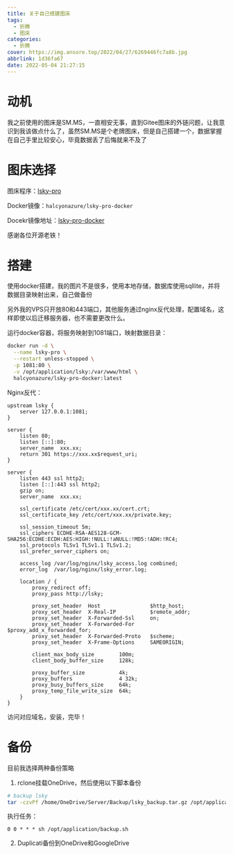 ```yaml
---
title: 关于自己搭建图床
tags:
  - 折腾
  - 图床
categories:
  - 折腾
cover: https://img.ansore.top/2022/04/27/6269446fc7a8b.jpg
abbrlink: 1d36fa67
date: 2022-05-04 21:27:15
---
```


# 动机

我之前使用的图床是SM.MS，一直相安无事，直到Gitee图床的外链问题，让我意识到我该做点什么了，虽然SM.MS是个老牌图床，但是自己搭建一个，数据掌握在自己手里比较安心，毕竟数据丢了后悔就来不及了

# 图床选择

图床程序：[lsky-pro](https://github.com/lsky-org/lsky-pro.git)

Docker镜像：`halcyonazure/lsky-pro-docker`

Docekr镜像地址：[lsky-pro-docker](https://github.com/HalcyonAzure/lsky-pro-docker.git)

感谢各位开源老铁！

# 搭建

使用docker搭建，我的图片不是很多，使用本地存储，数据库使用sqllite，并将数据目录映射出来，自己做备份

另外我的VPS只开放80和443端口，其他服务通过nginx反代处理，配置域名，这样即使以后迁移服务器，也不需要更改什么。

运行docker容器，将服务映射到1081端口，映射数据目录：

```bash
docker run -d \
  --name lsky-pro \
  --restart unless-stopped \
  -p 1081:80 \
  -v /opt/application/lsky:/var/www/html \
  halcyonazure/lsky-pro-docker:latest
```

Nginx反代：

```
upstream lsky {
    server 127.0.0.1:1081;
}

server {
    listen 80;
    listen [::]:80;
    server_name  xxx.xx;
    return 301 https://xxx.xx$request_uri;
}

server {
    listen 443 ssl http2;
    listen [::]:443 ssl http2;
    gzip on;
    server_name  xxx.xx;

    ssl_certificate /etc/cert/xxx.xx/cert.crt;
    ssl_certificate_key /etc/cert/xxx.xx/private.key;

    ssl_session_timeout 5m;
    ssl_ciphers ECDHE-RSA-AES128-GCM-SHA256:ECDHE:ECDH:AES:HIGH:!NULL:!aNULL:!MD5:!ADH:!RC4;
    ssl_protocols TLSv1 TLSv1.1 TLSv1.2;
    ssl_prefer_server_ciphers on;

    access_log /var/log/nginx/lsky_access.log combined;
    error_log  /var/log/nginx/lsky_error.log;

    location / {
        proxy_redirect off;
        proxy_pass http://lsky;

        proxy_set_header  Host                $http_host;
        proxy_set_header  X-Real-IP           $remote_addr;
        proxy_set_header  X-Forwarded-Ssl     on;
        proxy_set_header  X-Forwarded-For     $proxy_add_x_forwarded_for;
        proxy_set_header  X-Forwarded-Proto   $scheme;
        proxy_set_header  X-Frame-Options     SAMEORIGIN;

        client_max_body_size        100m;
        client_body_buffer_size     128k;

        proxy_buffer_size           4k;
        proxy_buffers               4 32k;
        proxy_busy_buffers_size     64k;
        proxy_temp_file_write_size  64k;
    }
}
```

访问对应域名，安装，完毕！

# 备份

目前我选择两种备份策略

1. rclone挂载OneDrive，然后使用以下脚本备份

```bash
# backup lsky
tar -czvPf /home/OneDrive/Server/Backup/lsky_backup.tar.gz /opt/application/lsky
```

执行任务：

```
0 0 * * * sh /opt/application/backup.sh
```

2. Duplicati备份到OneDrive和GoogleDrive

